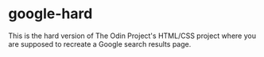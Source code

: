 # google-hard

This is the hard version of The Odin Project's HTML/CSS project where you are supposed to recreate a Google search results page.

